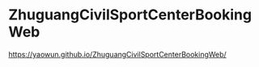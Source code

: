 ﻿# ZhuguangCivilSportCenterBookingWeb

https://yaowun.github.io/ZhuguangCivilSportCenterBookingWeb/
